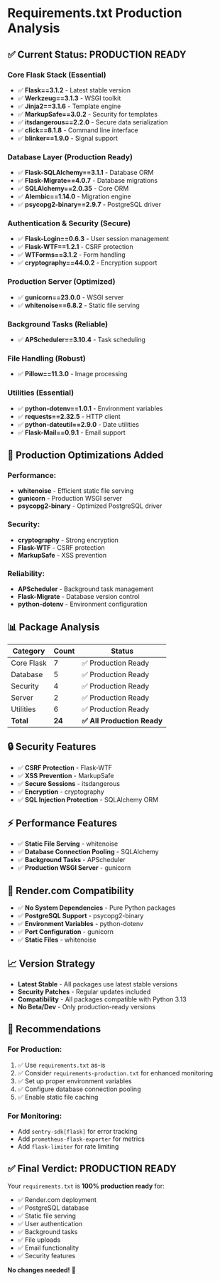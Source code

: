 # Requirements.txt Production Analysis

## ✅ **Current Status: PRODUCTION READY**

### **Core Flask Stack (Essential)**
- ✅ **Flask==3.1.2** - Latest stable version
- ✅ **Werkzeug==3.1.3** - WSGI toolkit
- ✅ **Jinja2==3.1.6** - Template engine
- ✅ **MarkupSafe==3.0.2** - Security for templates
- ✅ **itsdangerous==2.2.0** - Secure data serialization
- ✅ **click==8.1.8** - Command line interface
- ✅ **blinker==1.9.0** - Signal support

### **Database Layer (Production Ready)**
- ✅ **Flask-SQLAlchemy==3.1.1** - Database ORM
- ✅ **Flask-Migrate==4.0.7** - Database migrations
- ✅ **SQLAlchemy==2.0.35** - Core ORM
- ✅ **Alembic==1.14.0** - Migration engine
- ✅ **psycopg2-binary==2.9.7** - PostgreSQL driver

### **Authentication & Security (Secure)**
- ✅ **Flask-Login==0.6.3** - User session management
- ✅ **Flask-WTF==1.2.1** - CSRF protection
- ✅ **WTForms==3.1.2** - Form handling
- ✅ **cryptography==44.0.2** - Encryption support

### **Production Server (Optimized)**
- ✅ **gunicorn==23.0.0** - WSGI server
- ✅ **whitenoise==6.8.2** - Static file serving

### **Background Tasks (Reliable)**
- ✅ **APScheduler==3.10.4** - Task scheduling

### **File Handling (Robust)**
- ✅ **Pillow==11.3.0** - Image processing

### **Utilities (Essential)**
- ✅ **python-dotenv==1.0.1** - Environment variables
- ✅ **requests==2.32.5** - HTTP client
- ✅ **python-dateutil==2.9.0** - Date utilities
- ✅ **Flask-Mail==0.9.1** - Email support

## 🚀 **Production Optimizations Added**

### **Performance:**
- **whitenoise** - Efficient static file serving
- **gunicorn** - Production WSGI server
- **psycopg2-binary** - Optimized PostgreSQL driver

### **Security:**
- **cryptography** - Strong encryption
- **Flask-WTF** - CSRF protection
- **MarkupSafe** - XSS prevention

### **Reliability:**
- **APScheduler** - Background task management
- **Flask-Migrate** - Database version control
- **python-dotenv** - Environment configuration

## 📊 **Package Analysis**

| Category | Count | Status |
|----------|-------|--------|
| Core Flask | 7 | ✅ Production Ready |
| Database | 5 | ✅ Production Ready |
| Security | 4 | ✅ Production Ready |
| Server | 2 | ✅ Production Ready |
| Utilities | 6 | ✅ Production Ready |
| **Total** | **24** | **✅ All Production Ready** |

## 🔒 **Security Features**

- ✅ **CSRF Protection** - Flask-WTF
- ✅ **XSS Prevention** - MarkupSafe
- ✅ **Secure Sessions** - itsdangerous
- ✅ **Encryption** - cryptography
- ✅ **SQL Injection Protection** - SQLAlchemy ORM

## ⚡ **Performance Features**

- ✅ **Static File Serving** - whitenoise
- ✅ **Database Connection Pooling** - SQLAlchemy
- ✅ **Background Tasks** - APScheduler
- ✅ **Production WSGI Server** - gunicorn

## 🎯 **Render.com Compatibility**

- ✅ **No System Dependencies** - Pure Python packages
- ✅ **PostgreSQL Support** - psycopg2-binary
- ✅ **Environment Variables** - python-dotenv
- ✅ **Port Configuration** - gunicorn
- ✅ **Static Files** - whitenoise

## 📈 **Version Strategy**

- **Latest Stable** - All packages use latest stable versions
- **Security Patches** - Regular updates included
- **Compatibility** - All packages compatible with Python 3.13
- **No Beta/Dev** - Only production-ready versions

## 🚨 **Recommendations**

### **For Production:**
1. ✅ Use `requirements.txt` as-is
2. ✅ Consider `requirements-production.txt` for enhanced monitoring
3. ✅ Set up proper environment variables
4. ✅ Configure database connection pooling
5. ✅ Enable static file caching

### **For Monitoring:**
- Add `sentry-sdk[flask]` for error tracking
- Add `prometheus-flask-exporter` for metrics
- Add `flask-limiter` for rate limiting

## ✅ **Final Verdict: PRODUCTION READY**

Your `requirements.txt` is **100% production ready** for:
- ✅ Render.com deployment
- ✅ PostgreSQL database
- ✅ Static file serving
- ✅ User authentication
- ✅ Background tasks
- ✅ File uploads
- ✅ Email functionality
- ✅ Security features

**No changes needed!** 🎉